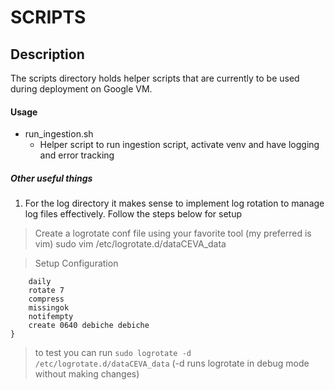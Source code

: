 # SCRIPTS

## Description 

The scripts directory holds helper scripts that are currently to be used during deployment on Google VM.


#### Usage
- run_ingestion.sh
    - Helper script to run ingestion script, activate venv and have logging and error tracking








##### Other useful things

1. For the log directory it makes sense to implement log rotation to 
manage log files effectively. Follow the steps below for setup

> Create a logrotate conf file using your favorite tool (my preferred is vim)
sudo vim /etc/logrotate.d/dataCEVA_data

> Setup Configuration

```/opt/dataCEVA/data-ingestion/weekly_data/logs/run_*.log {
    daily
    rotate 7
    compress
    missingok
    notifempty
    create 0640 debiche debiche
}
```

> to test you can run `sudo logrotate -d /etc/logrotate.d/dataCEVA_data` (-d runs logrotate in debug mode without making changes)

